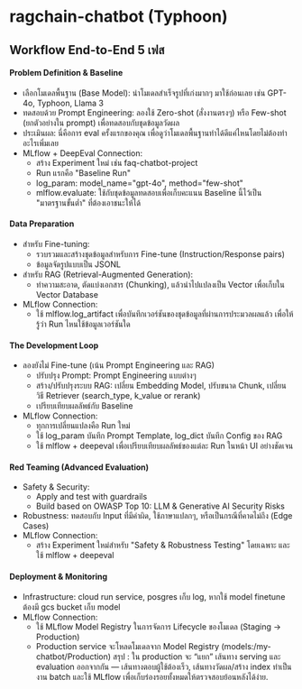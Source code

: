 # ragchain-chatbot (Typhoon)

## Workflow End-to-End 5 เฟส

#### Problem Definition & Baseline
- เลือกโมเดลพื้นฐาน (Base Model): นำโมเดลสำเร็จรูปที่เก่งมากๆ มาใช้ก่อนเลย เช่น GPT-4o, Typhoon, Llama 3
- ทดสอบด้วย Prompt Engineering: ลองใช้ Zero-shot (สั่งงานตรงๆ) หรือ Few-shot (ยกตัวอย่างใน prompt) เพื่อทดสอบกับชุดข้อมูลวัดผล
- ประเมินผล: นี่คือการ eval ครั้งแรกของคุณ เพื่อดูว่าโมเดลพื้นฐานทำได้ดีแค่ไหนโดยไม่ต้องทำอะไรเพิ่มเลย
- MLflow + DeepEval Connection:
    - สร้าง Experiment ใหม่ เช่น faq-chatbot-project
    - Run แรกคือ "Baseline Run"
    - log_param: model_name="gpt-4o", method="few-shot"
    - mlflow.evaluate: ใช้กับชุดข้อมูลทดสอบเพื่อเก็บคะแนน Baseline นี้ไว้เป็น "มาตรฐานขั้นต่ำ" ที่ต้องเอาชนะให้ได้
    
#### Data Preparation
- สำหรับ Fine-tuning:
    - รวบรวมและสร้างชุดข้อมูลสำหรับการ Fine-tune (Instruction/Response pairs) 
    - ข้อมูลจัดรูปแบบเป็น JSONL
- สำหรับ RAG (Retrieval-Augmented Generation):
    - ทำความสะอาด, ตัดแบ่งเอกสาร (Chunking), แล้วนำไปแปลงเป็น Vector เพื่อเก็บใน Vector Database
- MLflow Connection:
    - ใช้ mlflow.log_artifact เพื่อบันทึกเวอร์ชันของชุดข้อมูลที่ผ่านการประมวลผลแล้ว เพื่อให้รู้ว่า Run ไหนใช้ข้อมูลเวอร์ชันใด

#### The Development Loop
- ลองยังไม่ Fine-tune (เน้น Prompt Engineering และ RAG)
    - ปรับปรุง Prompt: Prompt Engineering แบบต่างๆ
    - สร้าง/ปรับปรุงระบบ RAG: เปลี่ยน Embedding Model, ปรับขนาด Chunk, เปลี่ยนวิธี Retriever (search_type, k_value or rerank)
    - เปรียบเทียบผลลัพธ์กับ Baseline  
- MLflow Connection:
    - ทุกการเปลี่ยนแปลงคือ Run ใหม่
    - ใช้ log_param บันทึก Prompt Template, log_dict บันทึก Config ของ RAG
    - ใช้ mlflow + deepeval เพื่อเปรียบเทียบผลลัพธ์ของแต่ละ Run ในหน้า UI อย่างชัดเจน

#### Red Teaming (Advanced Evaluation)
- Safety & Security:
    - Apply and test with guardrails
    - Build based on OWASP Top 10: LLM & Generative AI Security Risks
- Robustness: ทดสอบกับ Input ที่มีคำผิด, ใช้ภาษาแปลกๆ, หรือเป็นกรณีที่คาดไม่ถึง (Edge Cases)
- MLflow Connection: 
    - สร้าง Experiment ใหม่สำหรับ "Safety & Robustness Testing" โดยเฉพาะ และใช้ mlflow + deepeval 

#### Deployment & Monitoring
- Infrastructure: cloud run service, posgres เก็บ log, หากใช้ model finetune ต้องมี gcs bucket เก็บ model
- MLflow Connection:
    - ใช้ MLflow Model Registry ในการจัดการ Lifecycle ของโมเดล (Staging -> Production)
    - Production service จะโหลดโมเดลจาก Model Registry (models:/my-chatbot/Production)
สรุป : ใน production จะ “แยก” เส้นทาง serving และ evaluation ออกจากกัน — เส้นทางตอบผู้ใช้ต้องเร็ว, เส้นทางวัดผล/สร้าง index ทำเป็นงาน batch และใช้ MLflow เพื่อเก็บร่องรอยทั้งหมดให้ตรวจสอบย้อนหลังได้ง่าย.